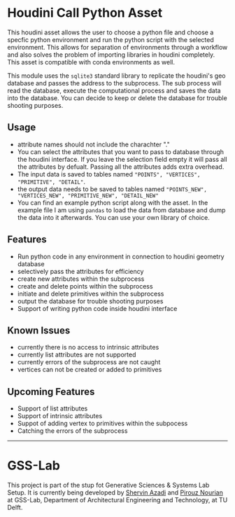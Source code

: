 # Houdini Call Python Asset

This houdini asset allows the user to choose a python file and choose a specfic python environment and run the python script with the selected environment. This allows for separation of environments through a workflow and also solves the problem of importing libraries in houdini completely. This asset is compatible with conda environments as well.

This module uses the `sqlite3` standard library to replicate the houdini's geo database and passes the address to the subprocess. The sub process will read the database, execute the computational process and saves the data into the database. You can decide to keep or delete the database for trouble shooting purposes.

## Usage

- attribute names should not include the charachter "\."
- You can select the attributes that you want to pass to database through the houdini interface. If you leave the selection field empty it will pass all the attributes by defualt. Passing all the attributes adds extra overhead.
- The input data is saved to tables named `"POINTS", "VERTICES", "PRIMITIVE", "DETAIL"`.
- the output data needs to be saved to tables named `"POINTS_NEW", "VERTICES_NEW", "PRIMITIVE_NEW", "DETAIL_NEW"`
- You can find an example python script along with the asset. In the example file I am using `pandas` to load the data from database and dump the data into it afterwards. You can use your own library of choice.

## Features

- Run python code in any environment in connection to houdini geometry database
- selectively pass the attributes for efficiency
- create new attributes within the subprocess
- create and delete points within the subprocess
- initiate and delete primitives within the subprocess
- output the database for trouble shooting purposes
- Support of writing python code inside houdini interface

## Known Issues

- currently there is no access to intrinsic attributes
- currently list attributes are not supported
- currently errors of the subprocess are not caught
- vertices can not be created or added to primitives

## Upcoming Features

- Support of list attributes
- Support of intrinsic attributes
- Suppot of adding vertex to primitives within the subpocess
- Catching the errors of the subprocess

---

# GSS-Lab

This project is part of the stup fot Generative Sciences & Systems Lab Setup. It is currently being developed by [Shervin Azadi](https://github.com/shervinazadi) and [Pirouz Nourian](https://github.com/Pirouz-Nourian) at GSS-Lab, Department of Architectural Engineering and Technology, at TU Delft.
